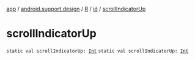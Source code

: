 [app](../../../index.md) / [android.support.design](../../index.md) / [R](../index.md) / [id](index.md) / [scrollIndicatorUp](.)

# scrollIndicatorUp

`static val scrollIndicatorUp: `[`Int`](https://kotlinlang.org/api/latest/jvm/stdlib/kotlin/-int/index.html)
`static val scrollIndicatorUp: `[`Int`](https://kotlinlang.org/api/latest/jvm/stdlib/kotlin/-int/index.html)